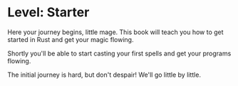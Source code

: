 # Level: Starter

Here your journey begins, little mage. This book will teach you how to get started
in Rust and get your magic flowing.

Shortly you'll be able to start casting your first spells and get your programs
flowing.

The initial journey is hard, but don't despair! We'll go little by little.

